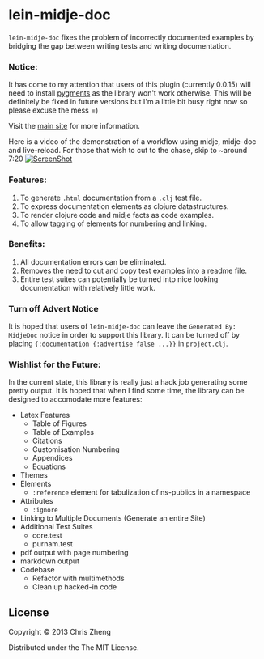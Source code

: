 # lein-midje-doc

`lein-midje-doc` fixes the problem of incorrectly documented examples by bridging the gap between writing tests and writing documentation.

### Notice:
It has come to my attention that users of this plugin (currently 0.0.15) will need to install [pygments](http://pygments.org/) as the library won't work otherwise. This will be definitely be fixed in future versions but I'm a little bit busy right now so please excuse the mess =)


Visit the [main site](http://docs.caudate.me/lein-midje-doc/) for more information.

Here is a video of the demonstration of a workflow using midje, midje-doc and live-reload. For those that wish to cut to the chase, skip to ~around 7:20
[![ScreenShot](https://raw.github.com/zcaudate/lein-midje-doc/master/documentation_tool.png)](http://youtu.be/8FjvhDPIUWE)

### Features:
 1. To generate `.html` documentation from a `.clj` test file.
 2. To express documentation elements as clojure datastructures.
 3. To render clojure code and midje facts as code examples.
 4. To allow tagging of elements for numbering and linking.

### Benefits:
 1. All documentation errors can be eliminated.
 2. Removes the need to cut and copy test examples into a readme file.
 3. Entire test suites can potentially be turned into nice looking documentation with relatively little work.

### Turn off Advert Notice
It is hoped that users of `lein-midje-doc` can leave the `Generated By: MidjeDoc` notice in order to support this library. It can be turned off by placing `{:documentation {:advertise false ...}}` in `project.clj`.



### Wishlist for the Future:
In the current state, this library is really just a hack job generating some pretty output. It is hoped that when I find some time, the library can be designed to accomodate more features:

- Latex Features
  - Table of Figures
  - Table of Examples
  - Citations
  - Customisation Numbering
  - Appendices
  - Equations  
- Themes
- Elements
  - `:reference` element for tabulization of ns-publics in a namespace 
- Attributes
  - `:ignore`
- Linking to Multiple Documents (Generate an entire Site)
- Additional Test Suites
  - core.test
  - purnam.test
- pdf output with page numbering
- markdown output
- Codebase
  - Refactor with multimethods
  - Clean up hacked-in code
  
## License

Copyright © 2013 Chris Zheng

Distributed under the The MIT License.